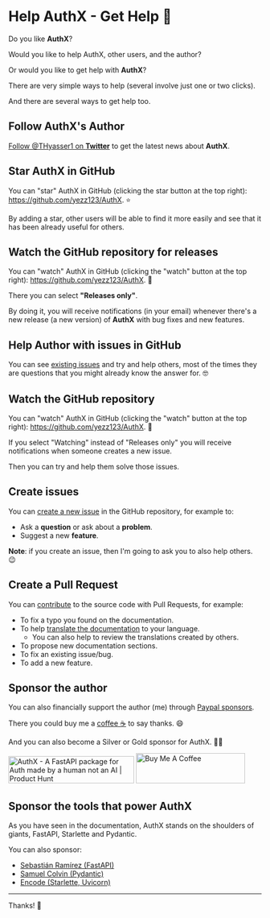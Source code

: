 # Help AuthX - Get Help 🦥

Do you like **AuthX**?

Would you like to help AuthX, other users, and the author?

Or would you like to get help with **AuthX**?

There are very simple ways to help (several involve just one or two clicks).

And there are several ways to get help too.

## Follow AuthX's Author

<a href="https://twitter.com/THyasser1" class="external-link" target="_blank">Follow @THyasser1 on **Twitter**</a> to get the latest news about **AuthX**.

## Star **AuthX** in GitHub

You can "star" AuthX in GitHub (clicking the star button at the top right): <a href="<<<https://github.com/yezz123/AuthX>>>" class="external-link" target="_blank">https://github.com/yezz123/AuthX</a>. ⭐️

By adding a star, other users will be able to find it more easily and see that it has been already useful for others.

## Watch the GitHub repository for releases

You can "watch" AuthX in GitHub (clicking the "watch" button at the top right): <a href="<<<https://github.com/yezz123/AuthX>>>" class="external-link" target="_blank">https://github.com/yezz123/AuthX</a>. 👀

There you can select **"Releases only"**.

By doing it, you will receive notifications (in your email) whenever there's a new release (a new version) of **AuthX** with bug fixes and new features.

## Help Author with issues in GitHub

You can see <a href="https://github.com/yezz123/AuthX/issues" class="external-link" target="_blank">existing issues</a> and try and help others, most of the times they are questions that you might already know the answer for. 🤓

## Watch the GitHub repository

You can "watch" AuthX in GitHub (clicking the "watch" button at the top right): <a href="<<<https://github.com/yezz123/AuthX>>>" class="external-link" target="_blank">https://github.com/yezz123/AuthX</a>. 👀

If you select "Watching" instead of "Releases only" you will receive notifications when someone creates a new issue.

Then you can try and help them solve those issues.

## Create issues

You can <a href="https://github.com/yezz123/AuthX/issues/new/choose" class="external-link" target="_blank">create a new issue</a> in the GitHub repository, for example to:

* Ask a **question** or ask about a **problem**.
* Suggest a new **feature**.

**Note**: if you create an issue, then I'm going to ask you to also help others. 😉

## Create a Pull Request

You can [contribute](contributing.md) to the source code with Pull Requests, for example:

* To fix a typo you found on the documentation.
* To help [translate the documentation](contributing.md) to your language.
  * You can also help to review the translations created by others.
* To propose new documentation sections.
* To fix an existing issue/bug.
* To add a new feature.

## Sponsor the author

You can also financially support the author (me) through <a href="https://paypal.me/yassertahiri?locale.x=en_US" class="external-link" target="_blank">Paypal sponsors</a>.

There you could buy me a [coffee ☕️](https://www.buymeacoffee.com/tahiri) to say thanks. 😄

And you can also become a Silver or Gold sponsor for AuthX. 🏅🎉

<a href="https://www.producthunt.com/posts/authx?utm_source=badge-featured&utm_medium=badge&utm_souce=badge-authx" target="_blank"><img src="https://api.producthunt.com/widgets/embed-image/v1/featured.svg?post_id=318189&theme=light" alt="AuthX - A FastAPI package for Auth made by a human not an AI | Product Hunt" style="width: 250px; height: 54px;" width="250" height="54" /></a>
<a href="https://www.buymeacoffee.com/tahiri" target="_blank"><img src="https://cdn.buymeacoffee.com/buttons/v2/default-yellow.png" alt="Buy Me A Coffee" style="height: 60px !important;width: 217px !important;" ></a>

## Sponsor the tools that power AuthX

As you have seen in the documentation, AuthX stands on the shoulders of giants, FastAPI, Starlette and Pydantic.

You can also sponsor:

* <a href="https://github.com/sponsors/tiangolo" class="external-link" target="_blank">Sebastián Ramírez (FastAPI)</a>
* <a href="https://github.com/sponsors/samuelcolvin" class="external-link" target="_blank">Samuel Colvin (Pydantic)</a>
* <a href="https://github.com/sponsors/encode" class="external-link" target="_blank">Encode (Starlette, Uvicorn)</a>

---

Thanks! 🚀
